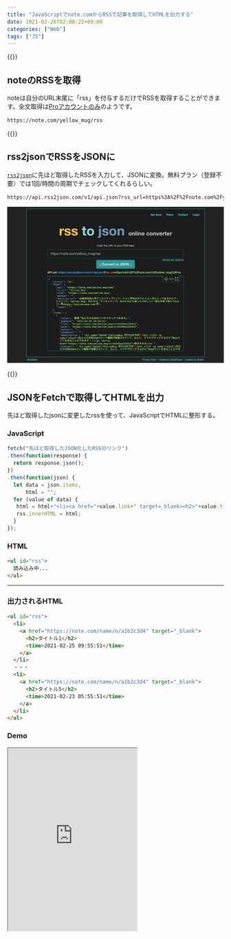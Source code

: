 ```yaml
---
title: "JavaScriptでnote.comからRSSで記事を取得してHTMLを出力する"
date: 2021-02-26T02:00:22+09:00
categories: ["Web"]
tags: ["JS"]
---
```


{{<ad>}}

## noteのRSSを取得

noteは自分のURL末尾に「rss」を付与するだけでRSSを取得することができます。全文取得は[Proアカウントのみ](https://help.note.com/hc/ja/articles/900001001246-記事の全文をRSSで受け取りたい)のようです。

```html
https://note.com/yellow_mug/rss
```

{{<ad>}}

## rss2jsonでRSSをJSONに

[`rss2json`](https://rss2json.com)に先ほど取得したRSSを入力して、JSONに変換。無料プラン（登録不要）では1回/時間の周期でチェックしてくれるらしい。

```html
https://api.rss2json.com/v1/api.json?rss_url=https%3A%2F%2Fnote.com%2Fyellow_mug%2Frss
```

![](../../../images/js-rss2json-note-1.jpg)

{{<ad>}}

## JSONをFetchで取得してHTMLを出力

先ほど取得したjsonに変更したrssを使って、JavaScriptでHTMLに整形する。

### JavaScript

```js
fetch("先ほど取得したJSON化したRSSのリンク")
.then(function(response) {
  return response.json();
})
.then(function(json) {
  let data = json.items,
      html = "";
  for (value of data) {
   html = html+"<li><a href="+value.link+" target=_blank><h2>"+value.title+"</h2><time>"+value.pubDate+"</time></a></li>";
   rss.innerHTML = html;
  }
});
```

### HTML

```html
<ul id="rss">
  読み込み中...
</ul>
```

***

### 出力されるHTML

```html
<ul id="rss">
  <li>
    <a href="https://note.com/name/n/a1b2c3d4" target="_blank">
      <h2>タイトル1</h2>
      <time>2021-02-25 09:55:51</time>
    </a>
  </li>
  ・・・
  <li>
    <a href="https://note.com/name/n/a1b2c3d4" target="_blank">
      <h2>タイトル5</h2>
      <time>2021-02-23 05:55:51</time>
    </a>
  </li>
</ul>
```

### Demo

<iframe height=425px class=codepen src="https://mineditor.github.io/?h=%253Cul%2520id%3D%2522rss%2522%253E%250A%2520%2520%25E8%25AA%25AD%25E3%2581%25BF%25E8%25BE%25BC%25E3%2581%25BF%25E4%25B8%25AD...%250A%253C%2Ful%253E&c=none&j=fetch%28%2522%2F%2Fapi.rss2json.com%2Fv1%2Fapi.json%3Frss_url%3Dhttps%25253A%25252F%25252Fnote.com%25252Fyellow_mug%25252Frss%2522%29%250A.then%28function%28response%29%2520%257B%250A%2520%2520return%2520response.json%28%29%3B%250A%257D%29%250A.then%28function%28json%29%2520%257B%250A%2520%2520let%2520data%2520%3D%2520json.items%2C%250A%2520%2520%2520%2520%2520%2520html%2520%3D%2520%2522%2522%3B%250A%2520%2520for%2520%28value%2520of%2520data%29%2520%257B%250A%2520%2520%2520html%2520%3D%2520html%2B%2522%253Cli%253E%253Ca%2520href%3D%2522%2Bvalue.link%2B%2522%2520target%3D_blank%253E%253Ch2%253E%2522%2Bvalue.title%2B%2522%253C%2Fh2%253E%253Ctime%253E%2522%2Bvalue.pubDate%2B%2522%253C%2Ftime%253E%253C%2Fa%253E%253C%2Fli%253E%2522%3B%250A%2520%2520%2520rss.innerHTML%2520%3D%2520html%3B%250A%2520%2520%257D%250A%257D%29%3B&s=40"></iframe>